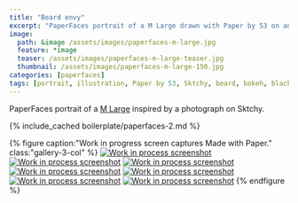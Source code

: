 ```yaml
---
title: "Beard envy"
excerpt: "PaperFaces portrait of a M Large drawn with Paper by 53 on an iPad."
image: 
  path: &image /assets/images/paperfaces-m-large.jpg 
  feature: *image
  teaser: /assets/images/paperfaces-m-large-teaser.jpg
  thumbnail: /assets/images/paperfaces-m-large-150.jpg
categories: [paperfaces]
tags: [portrait, illustration, Paper by 53, Sktchy, beard, bokeh, black and white]
---
```


PaperFaces portrait of a [M Large](http://sktchy.com/0qfVg ) inspired by a photograph on Sktchy.

{% include_cached boilerplate/paperfaces-2.md %}

{% figure caption:"Work in progress screen captures Made with Paper." class:"gallery-3-col" %}
[![Work in process screenshot](/assets/images/paperfaces-m-large-process-1-600.jpg)](/assets/images/paperfaces-m-large-process-1-lg.jpg)
[![Work in process screenshot](/assets/images/paperfaces-m-large-process-2-600.jpg)](/assets/images/paperfaces-m-large-process-2-lg.jpg)
[![Work in process screenshot](/assets/images/paperfaces-m-large-process-3-600.jpg)](/assets/images/paperfaces-m-large-process-3-lg.jpg)
[![Work in process screenshot](/assets/images/paperfaces-m-large-process-4-600.jpg)](/assets/images/paperfaces-m-large-process-4-lg.jpg)
[![Work in process screenshot](/assets/images/paperfaces-m-large-process-5-600.jpg)](/assets/images/paperfaces-m-large-process-5-lg.jpg)
[![Work in process screenshot](/assets/images/paperfaces-m-large-process-6-600.jpg)](/assets/images/paperfaces-m-large-process-6-lg.jpg)
[![Work in process screenshot](/assets/images/paperfaces-m-large-process-7-600.jpg)](/assets/images/paperfaces-m-large-process-7-lg.jpg)
{% endfigure %}
